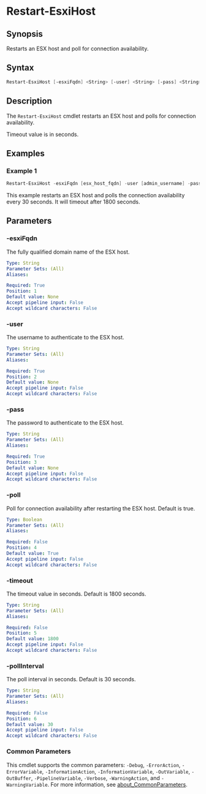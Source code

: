 # Restart-EsxiHost

## Synopsis

Restarts an ESX host and poll for connection availability.

## Syntax

```powershell
Restart-EsxiHost [-esxiFqdn] <String> [-user] <String> [-pass] <String> [[-poll] <Boolean>] [[-timeout] <String>] [[-pollInterval] <String>] [<CommonParameters>]
```

## Description

The `Restart-EsxiHost` cmdlet restarts an ESX host and polls for connection availability.

Timeout value is in seconds.

## Examples

### Example 1

```powershell
Restart-EsxiHost -esxiFqdn [esx_host_fqdn] -user [admin_username] -pass [admin_password] -poll $true -timeout 1800 -pollInterval 30
```

This example restarts an ESX host and polls the connection availability every 30 seconds. It will timeout after 1800 seconds.

## Parameters

### -esxiFqdn

The fully qualified domain name of the ESX host.

```yaml
Type: String
Parameter Sets: (All)
Aliases:

Required: True
Position: 1
Default value: None
Accept pipeline input: False
Accept wildcard characters: False
```

### -user

The username to authenticate to the ESX host.

```yaml
Type: String
Parameter Sets: (All)
Aliases:

Required: True
Position: 2
Default value: None
Accept pipeline input: False
Accept wildcard characters: False
```

### -pass

The password to authenticate to the ESX host.

```yaml
Type: String
Parameter Sets: (All)
Aliases:

Required: True
Position: 3
Default value: None
Accept pipeline input: False
Accept wildcard characters: False
```

### -poll

Poll for connection availability after restarting the ESX host.
Default is true.

```yaml
Type: Boolean
Parameter Sets: (All)
Aliases:

Required: False
Position: 4
Default value: True
Accept pipeline input: False
Accept wildcard characters: False
```

### -timeout

The timeout value in seconds.
Default is 1800 seconds.

```yaml
Type: String
Parameter Sets: (All)
Aliases:

Required: False
Position: 5
Default value: 1800
Accept pipeline input: False
Accept wildcard characters: False
```

### -pollInterval

The poll interval in seconds.
Default is 30 seconds.

```yaml
Type: String
Parameter Sets: (All)
Aliases:

Required: False
Position: 6
Default value: 30
Accept pipeline input: False
Accept wildcard characters: False
```

### Common Parameters

This cmdlet supports the common parameters: `-Debug`, `-ErrorAction`, `-ErrorVariable`, `-InformationAction`, `-InformationVariable`, `-OutVariable`, `-OutBuffer`, `-PipelineVariable`, `-Verbose`, `-WarningAction`, and `-WarningVariable`. For more information, see [about_CommonParameters](http://go.microsoft.com/fwlink/?LinkID=113216).